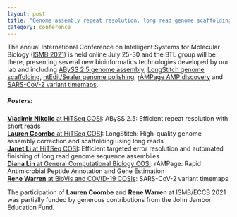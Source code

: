 ```yaml
---  
layout: post  
title: "Genome assembly repeat resolution, long read genome scaffolding & polishing, AMP discovery and SARS-CoV-2 variant maps at ISMB 2021"  
category: conference  
---  
```


The annual International Conference on Intelligent Systems for Molecular Biology ([ISMB 2021](https://www.iscb.org/ismbeccb2021)) is held online July 25-30 and the BTL group will be there, presenting several new bioinformatics technologies developed by our lab and including [ABySS 2.5 genome assembly](http://www.birollab.ca/assets/posts/NikolicVladimir_HitSeq_ISMB2021.pdf), [LongStitch genome scaffolding](http://www.birollab.ca/assets/posts/CoombeLauren_HitSeq_ISMB2021.pdf), [ntEdit/Sealer genome polishing](http://www.birollab.ca/assets/posts/LiJanet_HiTSeq_ISMB2021.pdf), [rAMPage AMP discovery](http://www.birollab.ca/assets/posts/LinDiana_GCB_ISMB2021.pdf) and [SARS-CoV-2 variant timemaps](http://www.birollab.ca/assets/posts/WarrenRene_BioVis-COVID19_ISMB2021.pdf).

##### Posters:
[<strong>Vladimir Nikolic</strong> at HiTSeq COSI](http://www.birollab.ca/assets/posts/NikolicVladimir_HitSeq_ISMB2021.pdf): ABySS 2.5: Efficient repeat resolution with short reads
<br>
[<strong>Lauren Coombe</strong> at HiTSeq COSI](http://www.birollab.ca/assets/posts/CoombeLauren_HitSeq_ISMB2021.pdf): LongStitch: High-quality genome assembly correction and scaffolding using long reads
<br>
[<strong>Janet Li</strong> at HiTSeq COSI](http://www.birollab.ca/assets/posts/LiJanet_HiTSeq_ISMB2021.pdf): Efficient targeted error resolution and automated finishing of long read genome sequence assemblies
<br>
[<strong>Diana Lin</strong> at General Computational Biology COSI](http://www.birollab.ca/assets/posts/LinDiana_GCB_ISMB2021.pdf): rAMPage: Rapid Antimicrobial Peptide Annotation and Gene Estimation
<br>
[<strong>Rene Warren</strong> at BioVis and COVID-19 COSIs](http://www.birollab.ca/assets/posts/WarrenRene_BioVis-COVID19_ISMB2021.pdf): SARS-CoV-2 variant timemaps


The participation of <strong>Lauren Coombe</strong> and <strong>Rene Warren</strong> at ISMB/ECCB 2021 was partially funded by generous contributions from the John Jambor Education Fund.
